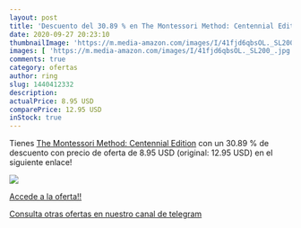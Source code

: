 ```yaml
---
layout: post
title: 'Descuento del 30.89 % en The Montessori Method: Centennial Editio'
date: 2020-09-27 20:23:10
thumbnailImage: 'https://m.media-amazon.com/images/I/41fjd6qbsOL._SL200_.jpg'
images: [ 'https://m.media-amazon.com/images/I/41fjd6qbsOL._SL200_.jpg' ]
comments: true
category: ofertas
author: ring
slug: 1440412332
description:
actualPrice: 8.95 USD
comparePrice: 12.95 USD
inStock: true
---
```


Tienes [The Montessori Method: Centennial Edition](https://www.amazon.com/dp/1440412332/?tag=redken08-20) con un 30.89 % de descuento con precio de oferta de 8.95 USD (original: 12.95 USD) en el siguiente enlace!

[![](https://m.media-amazon.com/images/I/41fjd6qbsOL._SL200_.jpg)](https://www.amazon.com/dp/1440412332/?tag=redken08-20)

[Accede a la oferta!!](https://www.amazon.com/dp/1440412332/?tag=redken08-20)

[Consulta otras ofertas en nuestro canal de telegram](https://t.me/s/ofertas25)

